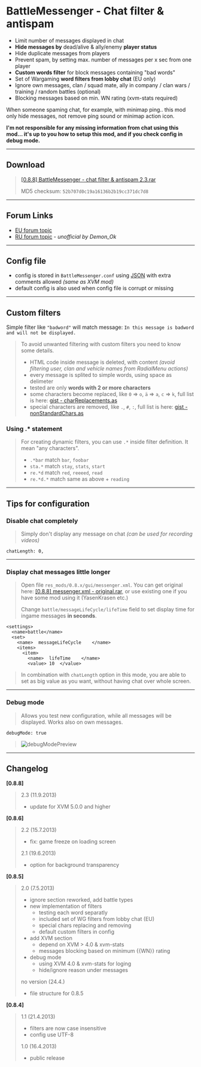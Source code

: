﻿# BattleMessenger - Chat filter & antispam
- Limit number of messages displayed in chat
- **Hide messages by** dead/alive & ally/enemy **player status**
- Hide duplicate messages from players
- Prevent spam, by setting max. number of messages per x sec from one player
- **Custom words filter** for block messages containing "bad words"
- Set of Wargaming **word filters from lobby chat** (EU only)
- Ignore own messages, clan / squad mate, ally in company / clan wars / training / random battles (optional)
- Blocking messages based on min. WN rating (xvm-stats required)

When someone spaming chat, for example, with minimap ping.. this mod only hide messages, not remove ping sound or minimap action icon.

**I'm not responsible for any missing information from chat using this mod... it's up to you how to setup this mod, and if you check config in debug mode.**

---

## Download
> [[0.8.8] BattleMessenger - chat filter & antispam 2.3.rar](http://www.mediafire.com/download/3f7qfu2uwcy9b63)
>
> MD5 checksum: `52b707d0c19a16136b2b19cc371dc7d8`

---

## Forum Links
- [EU forum topic](http://forum.worldoftanks.eu/index.php?/topic/235204-)
- [RU forum topic](http://forum.worldoftanks.ru/index.php?/topic/802335-) *- unofficial by Demon_Ok*

---

## Config file
- config is stored in `BattleMessenger.conf` using [JSON](http://en.wikipedia.org/wiki/JavaScript_Object_Notation) with extra comments allowed *(same as XVM mod)*
- default config is also used when config file is corrupt or missing

---

## Custom filters
Simple filter like `"badword"` will match message: `In this message is badword and will not be displayed.`

>To avoid unwanted filtering with custom filters you need to know some details.
>
>- HTML code inside message is deleted, with content *(avoid filtering user, clan and vehicle names from RadialMenu actions)*
>- every message is splited to simple words, using space as delimeter
>- tested are only **words with 2 or more characters**
>- some characters become replaced, like `0` => `o`, `ä` => `a`, `c` => `k`, full list is here: [gist - charReplacements.as](https://gist.github.com/PavelMaca/3c9268e553ece98051f0#file-charreplacements-as)
>- special characters are removed, like `.`, `#`, `:`, full list is here: [gist - nonStandardChars.as](https://gist.github.com/PavelMaca/3c9268e553ece98051f0#file-nonstandardchars-as)

### Using .* statement
>For creating dynamic filters, you can use `.*` inside filter definition.
>It mean "any characters".
>
> - `.*bar` match `bar`, `foobar`
> - `sta.*` match `stay`, `stats`, `start`
> - `re.*d` match `red`, `reeeed`, `read`
> - `re.*d.*` match same as above + `reading`

---

## Tips for configuration
### Disable chat completely
>Simply don't display any message on chat *(can be used for recording videos)*

    chatLength: 0,

---

### Display chat messages little longer
>Open file `res_mods/0.8.x/gui/messenger.xml`.
>You can get original here: [[0.8.8] messenger.xml - original.rar](http://www.mediafire.com/download/bjxba0g89fy7ia5),
>or use existing one if you have some mod using it (YasenKrasen etc.)
>
>Change `battle/messageLifeCycle/lifeTime` *<value>* field to set display time for ingame messages **in seconds**.

    <settings>
      <name>battle</name>
      <set>
        <name>	messageLifeCycle	</name>
        <items>
          <item>
            <name>	lifeTime	</name>
            <value>	10	</value>
>In combination with `chatLength` option in this mode, you are able to set as big value as you want, without having chat over whole screen.

---

### Debug mode
>Allows you test new configuration, while all messages will be displayed.
>Works also on own messages.

    debugMode: true
>![debugModePreview](http://imageshack.us/a/img837/9910/comp1t.png)

---

## Changelog
**[0.8.8]**
>2.3 (11.9.2013)
>- update for XVM 5.0.0 and higher

**[0.8.6]**
>2.2 (15.7.2013)
>- fix: game freeze on loading screen
>
>2.1 (19.6.2013)
>- option for background transparency

**[0.8.5]**
>2.0 (7.5.2013)
>
>- ignore section reworked, add battle types
>- new implementation of filters
>    - testing each word separatly
>    - included set of WG filters from lobby chat (EU)
>    - special chars replacing and removing
>    - default custom filters in config
>- add XVM section
>    - depend on XVM > 4.0 & xvm-stats
>    - messages blocking based on minimum {{WN}} rating
>- debug mode
>    - using XVM 4.0 & xvm-stats for loging
>    - hide/ignore reason under messages
>
>no version (24.4.)
>
>- file structure for 0.8.5

**[0.8.4]**
>1.1 (21.4.2013)
>
>- filters are now case insensitive
>- config use UTF-8
>
>1.0 (16.4.2013)
>
>- public release